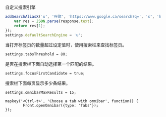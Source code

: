 自定义搜索引擎
```javascript
addSearchAliasX('u', '谷歌', 'https://www.google.ca/search?q=', 's', 'https://www.google.ca/complete/search?client=chrome-omni&gs_ri=chrome-ext&oit=1&cp=1&pgcl=7&q=', function(response) {
    var res = JSON.parse(response.text);
    return res[1];
});
settings.defaultSearchEngine = 'u';
```

当打开标签页的数量超过设定值时，使用搜索栏来查找标签页。
```
settings.tabsThreshold = 80;
```

是否在搜索栏下面自动选择第一个匹配的结果。
```
settings.focusFirstCandidate = true;
```

搜索栏下面每页显示多少条结果。
```
settings.omnibarMaxResults = 15;
```


```
mapkey('<Ctrl-t>', 'Choose a tab with omnibar', function() {
	    Front.openOmnibar({type: "Tabs"});
});
```
